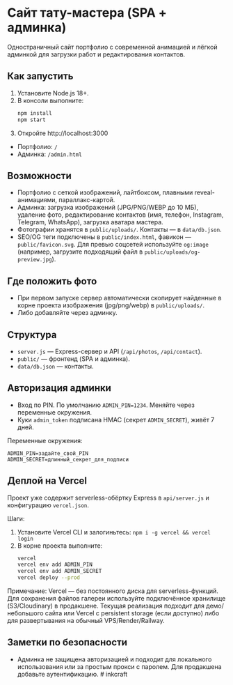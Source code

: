# Сайт тату-мастера (SPA + админка)

Одностраничный сайт портфолио с современной анимацией и лёгкой админкой для загрузки работ и редактирования контактов.

## Как запустить

1. Установите Node.js 18+.
2. В консоли выполните:
   ```bash
   npm install
   npm start
   ```
3. Откройте http://localhost:3000

- Портфолио: `/`
- Админка: `/admin.html`

## Возможности

- Портфолио с сеткой изображений, лайтбоксом, плавными reveal-анимациями, параллакс-картой.
- Админка: загрузка изображений (JPG/PNG/WEBP до 10 МБ), удаление фото, редактирование контактов (имя, телефон, Instagram, Telegram, WhatsApp), загрузка аватара мастера.
- Фотографии хранятся в `public/uploads/`. Контакты — в `data/db.json`.
- SEO/OG теги подключены в `public/index.html`, фавикон — `public/favicon.svg`. Для превью соцсетей используйте `og:image` (например, загрузите подходящий файл в `public/uploads/og-preview.jpg`).

## Где положить фото

- При первом запуске сервер автоматически скопирует найденные в корне проекта изображения (jpg/png/webp) в `public/uploads/`.
- Либо добавляйте через админку.

## Структура

- `server.js` — Express-сервер и API (`/api/photos`, `/api/contact`).
- `public/` — фронтенд (SPA и админка).
- `data/db.json` — контакты.

## Авторизация админки

- Вход по PIN. По умолчанию `ADMIN_PIN=1234`. Меняйте через переменные окружения.
- Куки `admin_token` подписана HMAC (секрет `ADMIN_SECRET`), живёт 7 дней.

Переменные окружения:

```
ADMIN_PIN=задайте_свой_PIN
ADMIN_SECRET=длинный_секрет_для_подписи
```

## Деплой на Vercel

Проект уже содержит serverless-обёртку Express в `api/server.js` и конфигурацию `vercel.json`.

Шаги:
1. Установите Vercel CLI и залогиньтесь: `npm i -g vercel && vercel login`
2. В корне проекта выполните:
   ```bash
   vercel
   vercel env add ADMIN_PIN
   vercel env add ADMIN_SECRET
   vercel deploy --prod
   ```

Примечание: Vercel — без постоянного диска для serverless-функций. Для сохранения файлов галереи используйте подключённое хранилище (S3/Cloudinary) в продакшене. Текущая реализация подходит для демо/небольшого сайта или Vercel с persistent storage (если доступно) либо для развертывания на обычный VPS/Render/Railway.

## Заметки по безопасности

- Админка не защищена авторизацией и подходит для локального использования или за простым прокси с паролем. Для продакшена добавьте аутентификацию.
#   i n k c r a f t  
 